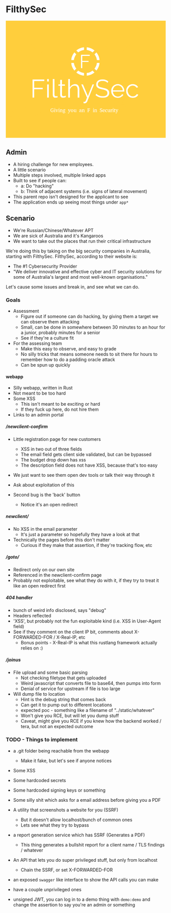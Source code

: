 # FilthySec

![Filthy Security](filthysec-logo.png?raw=true)

## Admin

* A hiring challenge for new employees.
* A little scenario
* Multiple steps involved, multiple linked apps
* Built to see if people can:
  * a: Do "hacking"
  * b: Think of adjacent systems (i.e. signs of lateral movement)
* This parent repo isn't designed for the applicant to see
* The application ends up seeing most things under `app*`
## Scenario

* We're Russian/Chinese/Whatever APT
* We are sick of Australia and it's Kangaroos
* We want to take out the places that run their critical infrastructure


We're doing this by taking on the big security companies in Australia, starting with FilthySec. FilthySec, according to their website is:

* The #1 Cybersecurity Provider
* "We deliver innovative and effective cyber and IT security solutions for some of Australia's largest and most well-known organisations."

Let's cause some issues and break in, and see what we can do.

### Goals

* Assessment
  * Figure out if someone can do hacking, by giving them a target we can observe them attacking
  * Small, can be done in somewhere between 30 minutes to an hour for a junior, probably minutes for a senior
  * See if they're a culture fit
* For the assessing team
  * Make this easy to observe, and easy to grade
  * No silly tricks that means someone needs to sit there for hours to remember how to do a padding oracle attack
  * Can be spun up quickly



#### webapp

* Silly webapp, written in Rust
* Not meant to be too hard
* Some XSS
  * This isn't meant to be exciting or hard
  * If they fuck up here, do not hire them
* Links to an admin portal

##### /newclient-confirm

* Little registration page for new customers
  * XSS in two out of three fields
  * The email field gets client side validated, but can be bypassed
  * The budget drop down has xss
  * The description field does not have XSS, because that's too easy
* We just want to see them open dev tools or talk their way through it
* Ask about exploitation of this

* Second bug is the 'back' button
  * Notice it's an open redirect

##### newclient/<email>

* No XSS in the email parameter
  * It's just a parameter so hopefully they have a look at that
* Technically the pages before this don't matter
  * Curious if they make that assertion, if they're tracking flow, etc  


##### /goto/<URL>

* Redirect only on our own site
* Referenced in the newclient-confirm page
* Probably not exploitable, see what they do with it, if they try to treat it like an open redirect first


##### 404 handler

* bunch of weird info disclosed, says "debug"
* Headers reflected
* 'XSS', but probably not the fun exploitable kind (i.e. XSS in User-Agent field)
* See if they comment on the client IP bit, comments about X-FORWARDED-FOR / X-Real-IP, etc
  * Bonus points - X-Real-IP is what this rustlang framework actually relies on :)


##### /joinus

* File upload and some basic parsing
  * Not checking filetype that gets uploaded
  * Weird javascript that converts file to base64, then pumps into form
  * Denial of service for upstream if file is too large
* Will dump file to location
  * Hint is the debug string that comes back
  * Can get it to pump out to different locations
  * expected poc - something like a filename of "../static/whatever"
  * Won't give you RCE, but will let you dump stuff
  * Caveat, might give you RCE if you knew how the backend worked / tera, but not an expected outcome

### TODO - Things to implement

* a .git folder being reachable from the webapp
  * Make it fake, but let's see if anyone notices
* Some XSS
* Some hardcoded secrets
* Some hardcoded signing keys or something


* Some silly shit which asks for a email address before giving you a PDF
* A utility that screenshots a website for you (SSRF)
  * But it doesn't allow localhost/bunch of common ones
  * Lets see what they try to bypass
* a report generation service which has SSRF (Generates a PDF)
  * This thing generates a bullshit report for a client name / TLS findings / whatever
* An API that lets you do super privileged stuff, but only from localhost
  * Chain the SSRF, or set X-FORWARDED-FOR
* an exposed `swagger` like interface to show the API calls you can make
* have a couple unprivileged ones
* unsigned JWT, you can log in to a demo thing with `demo:demo` and change the assertion to say you're an admin or something